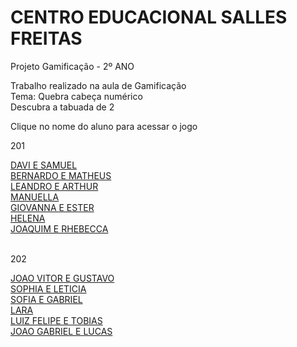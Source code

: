 # CENTRO EDUCACIONAL SALLES FREITAS
<head>
<meta charset="utf-8">
</head>
Projeto Gamificação - 2º ANO

<p>Trabalho realizado na aula de Gamificação<br>
Tema: Quebra cabeça numérico<br>
Descubra a tabuada de 2<br>

Clique no nome do aluno para acessar o jogo</p>
<p>201</p>
<a href="https://silvalaine.github.io/2-ano_Salles/DAVI E SAMUEL/">DAVI E SAMUEL</a><br>
<a href="https://silvalaine.github.io/2-ano_Salles/BERNARDO E MATHEUS/">BERNARDO E MATHEUS</a><br>
<a href="https://silvalaine.github.io/2-ano_Salles/LEANDRO E ARTHUR">LEANDRO E ARTHUR</a><br>
<a href="https://silvalaine.github.io/2-ano_Salles/MANUELLA/">MANUELLA</a><br>
<a href="https://silvalaine.github.io/2-ano_Salles/GIOVANNA E ESTER/">GIOVANNA E ESTER</a><br>
<a href="https://silvalaine.github.io/2-ano_Salles/HELENA/">HELENA</a><br>
<a href="https://silvalaine.github.io/2-ano_Salles/JOAQUIM E RHEBECCA">JOAQUIM E RHEBECCA</a><br>
<br>
<p>202</p>

<a href="https://silvalaine.github.io/2-ano_Salles/JOAO VITOR E GUSTAVO/">JOAO VITOR E GUSTAVO</a><br>
<a href="https://silvalaine.github.io/2-ano_Salles/SOPHIA E LETICIA/">SOPHIA E LETICIA</a><br>
<a href="https://silvalaine.github.io/2-ano_Salles/SOFIA E GABRIEL">SOFIA E GABRIEL</a><br>
<a href="https://silvalaine.github.io/2-ano_Salles/LARA/">LARA</a><br>
<a href="https://silvalaine.github.io/2-ano_Salles/LUIZ FELIPE E TOBIAS/">LUIZ FELIPE E TOBIAS</a><br>
<a href="https://silvalaine.github.io/2-ano_Salles/JOAO GABRIEL E LUCAS/">JOAO GABRIEL E LUCAS</a><br>
